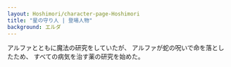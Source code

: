 ```yaml
---
layout: Hoshimori/character-page-Hoshimori
title: "星の守り人 | 登場人物"
background: エルダ
---
```


アルファとともに魔法の研究をしていたが、
アルファが蛇の呪いで命を落としたため、
すべての病気を治す薬の研究を始めた。